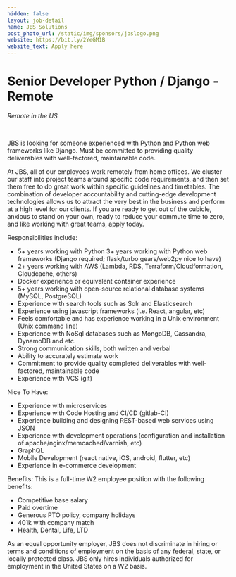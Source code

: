```yaml
---
hidden: false
layout: job-detail
name: JBS Solutions
post_photo_url: /static/img/sponsors/jbslogo.png
website: https://bit.ly/2YeGM1B
website_text: Apply here
---
```


# Senior Developer Python / Django - Remote

*Remote in the US*

<br/>

JBS is looking for someone experienced with Python and Python web frameworks like Django. Must be committed to providing quality deliverables with well-factored, maintainable code.

At JBS, all of our employees work remotely from home offices. We cluster our staff into project teams around specific
code requirements, and then set them free to do great work within specific guidelines and timetables. The combination
of developer accountability and cutting-edge development technologies allows us to attract the very best in the
business and perform at a high level for our clients. If you are ready to get out of the cubicle, anxious to stand on
your own, ready to reduce your commute time to zero, and like working with great teams, apply today.

Responsibilities include:
*	5+ years working with Python 3+ years working with Python web frameworks (Django required; flask/turbo gears/web2py nice to have)
*	2+ years working with AWS (Lambda, RDS, Terraform/Cloudformation, Cloudcache, others)
*	Docker experience or equivalent container experience
*	5+ years working with open-source relational database systems (MySQL, PostgreSQL)
*	Experience with search tools such as Solr and Elasticsearch
*	Experience using javascript frameworks (i.e. React, angular, etc)
*	Feels comfortable and has experience working in a Unix environment (Unix command line)
*	Experience with NoSql databases such as MongoDB, Cassandra, DynamoDB and etc.
*	Strong communication skills, both written and verbal
*	Ability to accurately estimate work
*	Commitment to provide quality completed deliverables with well-factored, maintainable code
*	Experience with VCS (git)

Nice To Have:
*	Experience with microservices
*	Experience with Code Hosting and CI/CD (gitlab-CI)
*	Experience building and designing REST-based web services using JSON
*	Experience with development operations (configuration and installation of apache/nginx/memcached/varnish, etc)
*	GraphQL
*	Mobile Development (react native, iOS, android, flutter, etc)
*	Experience in e-commerce development

Benefits:
This is a full-time W2 employee position with the following benefits:

*	Competitive base salary
*	Paid overtime
*	Generous PTO policy, company holidays
*	401k with company match
*	Health, Dental, Life, LTD

As an equal opportunity employer, JBS does not discriminate in hiring or terms and conditions of employment on the basis of any federal, state, or locally protected class. JBS only hires individuals authorized for employment in the United States on a W2 basis.
